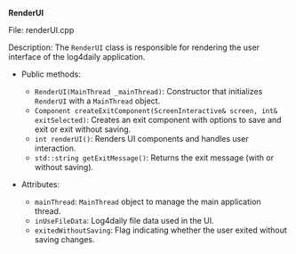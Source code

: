 **RenderUI**

File: renderUI.cpp

Description: The `RenderUI` class is responsible for rendering the user interface of the log4daily application.

* Public methods:
    * `RenderUI(MainThread _mainThread)`: Constructor that initializes `RenderUI` with a `MainThread` object.
    * `Component createExitComponent(ScreenInteractive& screen, int& exitSelected)`: Creates an exit component with options to save and exit or exit without saving.
    * `int renderUI()`: Renders UI components and handles user interaction.
    * `std::string getExitMessage()`: Returns the exit message (with or without saving).

* Attributes:
    * `mainThread`: `MainThread` object to manage the main application thread.
    * `inUseFileData`: Log4daily file data used in the UI.
    * `exitedWithoutSaving`: Flag indicating whether the user exited without saving changes.